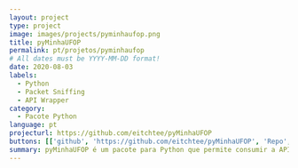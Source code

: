 ```yaml
---
layout: project
type: project
image: images/projects/pyminhaufop.png
title: pyMinhaUFOP
permalink: pt/projetos/pyminhaufop
# All dates must be YYYY-MM-DD format!
date: 2020-08-03
labels:
  - Python
  - Packet Sniffing
  - API Wrapper
category:
  - Pacote Python
language: pt
projecturl: https://github.com/eitchtee/pyMinhaUFOP
buttons: [['github', 'https://github.com/eitchtee/pyMinhaUFOP', 'Repo', 'black']]
summary: pyMinhaUFOP é um pacote para Python que permite consumir a API Mobile do aplicativo Minha UFOP da Universidade Federal de Ouro Preto. Todos os endpoints utilizados foram descobertos por meio de packet sniffing.
---
```

